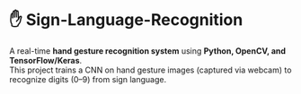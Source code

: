 # ✋ Sign-Language-Recognition

A real-time **hand gesture recognition system** using **Python, OpenCV, and TensorFlow/Keras**.  
This project trains a CNN on hand gesture images (captured via webcam) to recognize digits (0–9) from sign language.
